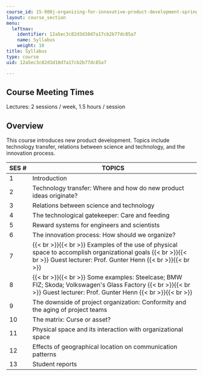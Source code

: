 ```yaml
---
course_id: 15-980j-organizing-for-innovative-product-development-spring-2007
layout: course_section
menu:
  leftnav:
    identifier: 12a5ec3c82d3d10d7a17cb2b77dc85a7
    name: Syllabus
    weight: 10
title: Syllabus
type: course
uid: 12a5ec3c82d3d10d7a17cb2b77dc85a7

---
```


Course Meeting Times
--------------------

Lectures: 2 sessions / week, 1.5 hours / session

Overview
--------

This course introduces new product development. Topics include technology transfer, relations between science and technology, and the innovation process.

| SES # | TOPICS |
| --- | --- |
| 1 | Introduction |
| 2 | Technology transfer: Where and how do new product ideas originate? |
| 3 | Relations between science and technology |
| 4 | The technological gatekeeper: Care and feeding |
| 5 | Reward systems for engineers and scientists |
| 6 | The innovation process: How should we organize? |
| 7 |  {{< br >}}{{< br >}} Examples of the use of physical space to accomplish organizational goals {{< br >}}{{< br >}} Guest lecturer: Prof. Gunter Henn {{< br >}}{{< br >}}  |
| 8 |  {{< br >}}{{< br >}} Some examples: Steelcase; BMW FIZ; Skoda; Volkswagen's Glass Factory {{< br >}}{{< br >}} Guest lecturer: Prof. Gunter Henn {{< br >}}{{< br >}}  |
| 9 | The downside of project organization: Conformity and the aging of project teams |
| 10 | The matrix: Curse or asset? |
| 11 | Physical space and its interaction with organizational space |
| 12 | Effects of geographical location on communication patterns |
| 13 | Student reports